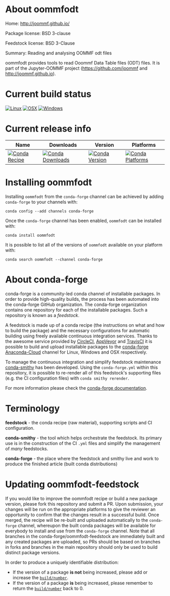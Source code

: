 About oommfodt
==============

Home: http://joommf.github.io/

Package license: BSD 3-clause

Feedstock license: BSD 3-Clause

Summary: Reading and analysing OOMMF odt files

oommfodt provides tools to read Ooommf Data Table files (ODT)
files.
It is part of the Jupyter-OOMMF project (https://github.com/joommf
and http://joommf.github.io).


Current build status
====================

[![Linux](https://img.shields.io/circleci/project/github/conda-forge/oommfodt-feedstock/master.svg?label=Linux)](https://circleci.com/gh/conda-forge/oommfodt-feedstock)
[![OSX](https://img.shields.io/travis/conda-forge/oommfodt-feedstock/master.svg?label=macOS)](https://travis-ci.org/conda-forge/oommfodt-feedstock)
[![Windows](https://img.shields.io/appveyor/ci/conda-forge/oommfodt-feedstock/master.svg?label=Windows)](https://ci.appveyor.com/project/conda-forge/oommfodt-feedstock/branch/master)

Current release info
====================

| Name | Downloads | Version | Platforms |
| --- | --- | --- | --- |
| [![Conda Recipe](https://img.shields.io/badge/recipe-oommfodt-green.svg)](https://anaconda.org/conda-forge/oommfodt) | [![Conda Downloads](https://img.shields.io/conda/dn/conda-forge/oommfodt.svg)](https://anaconda.org/conda-forge/oommfodt) | [![Conda Version](https://img.shields.io/conda/vn/conda-forge/oommfodt.svg)](https://anaconda.org/conda-forge/oommfodt) | [![Conda Platforms](https://img.shields.io/conda/pn/conda-forge/oommfodt.svg)](https://anaconda.org/conda-forge/oommfodt) |

Installing oommfodt
===================

Installing `oommfodt` from the `conda-forge` channel can be achieved by adding `conda-forge` to your channels with:

```
conda config --add channels conda-forge
```

Once the `conda-forge` channel has been enabled, `oommfodt` can be installed with:

```
conda install oommfodt
```

It is possible to list all of the versions of `oommfodt` available on your platform with:

```
conda search oommfodt --channel conda-forge
```


About conda-forge
=================

conda-forge is a community-led conda channel of installable packages.
In order to provide high-quality builds, the process has been automated into the
conda-forge GitHub organization. The conda-forge organization contains one repository
for each of the installable packages. Such a repository is known as a *feedstock*.

A feedstock is made up of a conda recipe (the instructions on what and how to build
the package) and the necessary configurations for automatic building using freely
available continuous integration services. Thanks to the awesome service provided by
[CircleCI](https://circleci.com/), [AppVeyor](http://www.appveyor.com/)
and [TravisCI](https://travis-ci.org/) it is possible to build and upload installable
packages to the [conda-forge](https://anaconda.org/conda-forge)
[Anaconda-Cloud](http://docs.anaconda.org/) channel for Linux, Windows and OSX respectively.

To manage the continuous integration and simplify feedstock maintenance
[conda-smithy](http://github.com/conda-forge/conda-smithy) has been developed.
Using the ``conda-forge.yml`` within this repository, it is possible to re-render all of
this feedstock's supporting files (e.g. the CI configuration files) with ``conda smithy rerender``.

For more information please check the [conda-forge documentation](https://conda-forge.org/docs/).

Terminology
===========

**feedstock** - the conda recipe (raw material), supporting scripts and CI configuration.

**conda-smithy** - the tool which helps orchestrate the feedstock.
                   Its primary use is in the construction of the CI ``.yml`` files
                   and simplify the management of *many* feedstocks.

**conda-forge** - the place where the feedstock and smithy live and work to
                  produce the finished article (built conda distributions)


Updating oommfodt-feedstock
===========================

If you would like to improve the oommfodt recipe or build a new
package version, please fork this repository and submit a PR. Upon submission,
your changes will be run on the appropriate platforms to give the reviewer an
opportunity to confirm that the changes result in a successful build. Once
merged, the recipe will be re-built and uploaded automatically to the
`conda-forge` channel, whereupon the built conda packages will be available for
everybody to install and use from the `conda-forge` channel.
Note that all branches in the conda-forge/oommfodt-feedstock are
immediately built and any created packages are uploaded, so PRs should be based
on branches in forks and branches in the main repository should only be used to
build distinct package versions.

In order to produce a uniquely identifiable distribution:
 * If the version of a package **is not** being increased, please add or increase
   the [``build/number``](http://conda.pydata.org/docs/building/meta-yaml.html#build-number-and-string).
 * If the version of a package **is** being increased, please remember to return
   the [``build/number``](http://conda.pydata.org/docs/building/meta-yaml.html#build-number-and-string)
   back to 0.